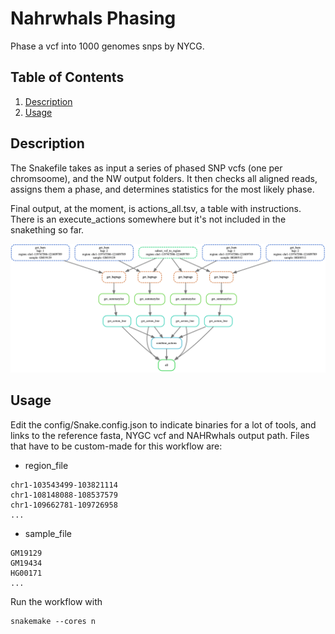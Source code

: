 # Nahrwhals Phasing 

Phase a vcf into 1000 genomes snps by NYCG.

## Table of Contents

1. [Description](#Description)
2. [Usage](#Usage)

## Description

The Snakefile takes as input a series of phased SNP vcfs (one per chromsoome), and the NW output folders. 
It then checks all aligned reads, assigns them a phase, and determines statistics for the most likely phase. 

Final output, at the moment, is actions_all.tsv, a table with instructions. There is an execute_actions somewhere but it's not included in the snakething so far. 

<img src="https://github.com/WHops/nahrwhals_phasing/blob/main/dag_one_region.png?raw=true">

## Usage

Edit the config/Snake.config.json to indicate binaries for a lot of tools, and links to the reference fasta, NYGC vcf and NAHRwhals output path. Files that have to be custom-made for this workflow are: 

- region_file
```
chr1-103543499-103821114
chr1-108148088-108537579
chr1-109662781-109726958
...
```

- sample_file
```
GM19129
GM19434
HG00171
...
```

Run the workflow with 

```
snakemake --cores n
```


